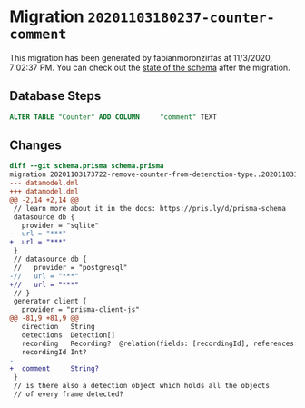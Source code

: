 # Migration `20201103180237-counter-comment`

This migration has been generated by fabianmoronzirfas at 11/3/2020, 7:02:37 PM.
You can check out the [state of the schema](./schema.prisma) after the migration.

## Database Steps

```sql
ALTER TABLE "Counter" ADD COLUMN     "comment" TEXT
```

## Changes

```diff
diff --git schema.prisma schema.prisma
migration 20201103173722-remove-counter-from-detenction-type..20201103180237-counter-comment
--- datamodel.dml
+++ datamodel.dml
@@ -2,14 +2,14 @@
 // learn more about it in the docs: https://pris.ly/d/prisma-schema
 datasource db {
   provider = "sqlite"
-  url = "***"
+  url = "***"
 }
 // datasource db {
 //   provider = "postgresql"
-//   url = "***"
+//   url = "***"
 // }
 generator client {
   provider = "prisma-client-js"
@@ -81,9 +81,9 @@
   direction   String
   detections  Detection[]
   recording   Recording?  @relation(fields: [recordingId], references: [id])
   recordingId Int?
-
+  comment     String?
 }
 // is there also a detection object which holds all the objects
 // of every frame detected?
```
